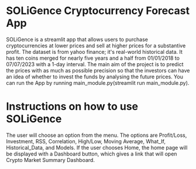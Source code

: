 # SOLiGence Cryptocurrency Forecast App
SOLiGence is a streamlit app that allows users to purchase cryptocurrencies at lower prices and sell at higher prices for a substantive profit. 
The dataset is from yahoo finance; it's real-world historical data. It has ten coins merged for nearly five years and a half from 01/01/2018 to 07/07/2023 with a 1-day interval.
The main aim of the project is to predict the prices with as much as possible precision so that the investors can have an idea of whether to invest the funds by analysing the future prices.
You can run the App by running main_module.py(streamlit run main_module.py).
# Instructions on how to use SOLiGence
The user will choose an option from the menu.
The options are Profit/Loss, Investment, RSS, Correlation, High/Low, Moving Average, What_If, Historical_Data, and Models.
If the user chooses Home, the home page will be displayed with a Dashboard button, which gives a link that will open Crypto Market Summary Dashboard.
